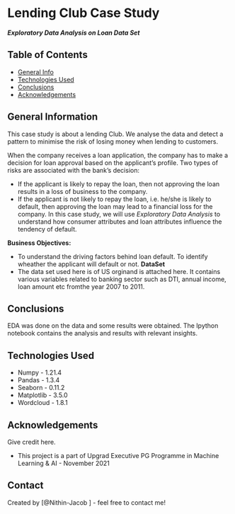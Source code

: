#  Lending Club Case Study 
  ***Exploratory Data Analysis on Loan Data Set***


## Table of Contents
* [General Info](#general-information)
* [Technologies Used](#technologies-used)
* [Conclusions](#conclusions)
* [Acknowledgements](#acknowledgements)

<!-- You can include any other section that is pertinent to your problem -->

## General Information
This case study is about a lending Club. We analyse the data and detect a pattern to minimise the risk of losing money when lending to customers.

When the company receives a loan application, the company has to make a decision for loan approval based on the applicant’s profile. Two types of risks are associated with the bank’s decision:
- If the applicant is likely to repay the loan, then not approving the loan results in a loss of business to the company.
- If the applicant is not likely to repay the loan, i.e. he/she is likely to default, then approving the loan may lead to a financial loss for the company.
In this case study, we will use *Exploratory Data Analysis* to understand how consumer attributes and loan attributes influence the tendency of default.

**Business Objectives:**
- To understand the driving factors behind loan default. To identify wheather the applicant will default or not.
**DataSet**
- The data set used here is of US orginand is attached here. It contains various variables related to banking sector such as DTI, annual income, loan amount etc fromthe year 2007 to 2011.

<!-- You don't have to answer all the questions - just the ones relevant to your project. -->

## Conclusions
EDA was done on the data and some results were obtained. The Ipython notebook contains the analysis and results with relevant insights.

<!-- You don't have to answer all the questions - just the ones relevant to your project. -->


## Technologies Used
- Numpy - 1.21.4
- Pandas - 1.3.4
- Seaborn - 0.11.2
- Matplotlib - 3.5.0
- Wordcloud - 1.8.1

<!-- As the libraries versions keep on changing, it is recommended to mention the version of library used in this project -->

## Acknowledgements
Give credit here.
- This project is a part of Upgrad Executive PG Programme in Machine Learning & AI - November 2021



## Contact
Created by [@Nithin-Jacob ] - feel free to contact me!


<!-- Optional -->
<!-- ## License -->
<!-- This project is open source and available under the [... License](). -->

<!-- You don't have to include all sections - just the one's relevant to your project -->